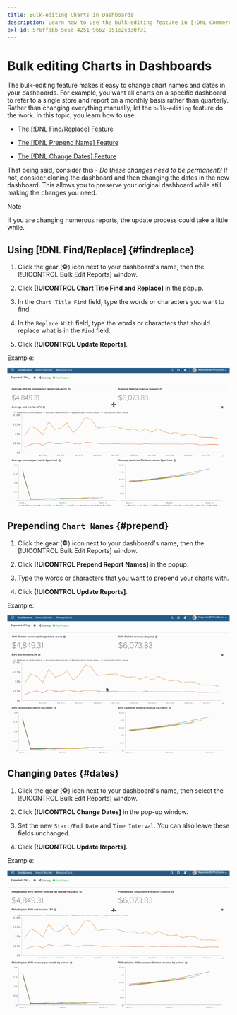 ```yaml
---
title: Bulk-editing Charts in Dashboards
description: Learn how to use the bulk-editing feature in [!DNL Commerce Intelligence].
exl-id: 576ffabb-5e5d-4251-9662-951e2cd30f31
---
```

# Bulk editing Charts in Dashboards

The bulk-editing feature makes it easy to change chart names and dates in your dashboards. For example, you want all charts on a specific dashboard to refer to a single store and report on a monthly basis rather than quarterly. Rather than changing everything manually, let the `bulk-editing` feature do the work. In this topic, you learn how to use:

* [The [!DNL Find/Replace] Feature](#findreplace)

* [The [!DNL Prepend Name] Feature](#prepend)

* [The [!DNL Change Dates] Feature](#dates)

That being said, consider this - *Do these changes need to be permanent?* If not, consider cloning the dashboard and then changing the dates in the new dashboard. This allows you to preserve your original dashboard while still making the changes you need.

>[!NOTE]
>
>If you are changing numerous reports, the update process could take a little while.

## Using [!DNL Find/Replace] {#findreplace}

1. Click the gear (![](../../assets/gear-icon.png)) icon next to your dashboard's name, then the [!UICONTROL Bulk Edit Reports] window.

1. Click **[!UICONTROL Chart Title Find and Replace]** in the popup.

1. In the `Chart Title Find` field, type the words or characters you want to find.

1. In the `Replace With` field, type the words or characters that should replace what is in the `Find` field.

1. Click **[!UICONTROL Update Reports]**.

Example:

![bulk edit](../../assets/bulk_edit.gif)

## Prepending `Chart Names` {#prepend}

1. Click the gear (![](../../assets/gear-icon.png)) icon next to your dashboard's name, then the [!UICONTROL Bulk Edit Reports] window.

1. Click **[!UICONTROL Prepend Report Names]** in the popup.

1. Type the words or characters that you want to prepend your charts with.

1. Click **[!UICONTROL Update Reports]**.

Example:

![prepend](../../assets/prepend.gif)

## Changing `Dates` {#dates}

1. Click the gear (![](../../assets/gear-icon.png)) icon next to your dashboard's name, then select the [!UICONTROL Bulk Edit Reports] window.

1. Click **[!UICONTROL Change Dates]** in the pop-up window.

1. Set the new `Start/End Date` and `Time Interval`. You can also leave these fields unchanged.

1. Click **[!UICONTROL Update Reports]**.

Example:

![changing dates](../../assets/dates.gif)
